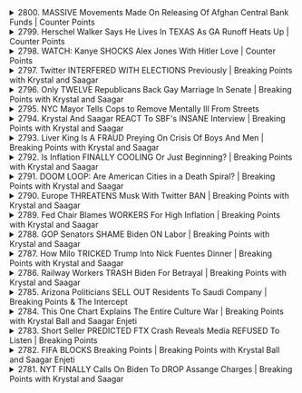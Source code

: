 <details>
<summary>2800. MASSIVE Movements Made On Releasing Of Afghan Central Bank Funds | Counter Points</summary><br>

<a href="https://www.youtube.com/watch?v=4Bjk_vw5vZA" target="_blank">
    <img src="https://img.youtube.com/vi/4Bjk_vw5vZA/maxresdefault.jpg" 
        alt="[Youtube]" width="200">
</a>

# MASSIVE Movements Made On Releasing Of Afghan Central Bank Funds | Counter Points


</details>

<details>
<summary>2799. Herschel Walker Says He Lives In TEXAS As GA Runoff Heats Up | Counter Points</summary><br>

<a href="https://www.youtube.com/watch?v=3QRMbpSvQB8" target="_blank">
    <img src="https://img.youtube.com/vi/3QRMbpSvQB8/maxresdefault.jpg" 
        alt="[Youtube]" width="200">
</a>

# Herschel Walker Says He Lives In TEXAS As GA Runoff Heats Up | Counter Points


</details>

<details>
<summary>2798. WATCH: Kanye SHOCKS Alex Jones With Hitler Love | Counter Points</summary><br>

<a href="https://www.youtube.com/watch?v=8iD98SeSy38" target="_blank">
    <img src="https://img.youtube.com/vi/8iD98SeSy38/maxresdefault.jpg" 
        alt="[Youtube]" width="200">
</a>

# WATCH: Kanye SHOCKS Alex Jones With Hitler Love | Counter Points


</details>

<details>
<summary>2797. Twitter INTERFERED WITH ELECTIONS Previously | Breaking Points with Krystal and Saagar</summary><br>

<a href="https://www.youtube.com/watch?v=rVWx1iJZh0M" target="_blank">
    <img src="https://img.youtube.com/vi/rVWx1iJZh0M/maxresdefault.jpg" 
        alt="[Youtube]" width="200">
</a>

# Twitter INTERFERED WITH ELECTIONS Previously | Breaking Points with Krystal and Saagar


</details>

<details>
<summary>2796. Only TWELVE Republicans Back Gay Marriage In Senate | Breaking Points with Krystal and Saagar</summary><br>

<a href="https://www.youtube.com/watch?v=yu7UDAZ_xwA" target="_blank">
    <img src="https://img.youtube.com/vi/yu7UDAZ_xwA/maxresdefault.jpg" 
        alt="[Youtube]" width="200">
</a>

# Only TWELVE Republicans Back Gay Marriage In Senate | Breaking Points with Krystal and Saagar


</details>

<details>
<summary>2795. NYC Mayor Tells Cops to Remove Mentally Ill From Streets</summary><br>

<a href="https://www.youtube.com/watch?v=yhVr-_ROpBQ" target="_blank">
    <img src="https://img.youtube.com/vi/yhVr-_ROpBQ/maxresdefault.jpg" 
        alt="[Youtube]" width="200">
</a>

# NYC Mayor Tells Cops to Remove Mentally Ill From Streets


</details>

<details>
<summary>2794. Krystal And Saagar REACT To SBF's INSANE Interview | Breaking Points with Krystal and Saagar</summary><br>

<a href="https://www.youtube.com/watch?v=m-a8p3uLONw" target="_blank">
    <img src="https://img.youtube.com/vi/m-a8p3uLONw/maxresdefault.jpg" 
        alt="[Youtube]" width="200">
</a>

# Krystal And Saagar REACT To SBF's INSANE Interview | Breaking Points with Krystal and Saagar


</details>

<details>
<summary>2793. Liver King Is A FRAUD Preying On Crisis Of Boys And Men  | Breaking Points with Krystal and Saagar</summary><br>

<a href="https://www.youtube.com/watch?v=ltdfRTbM-ao" target="_blank">
    <img src="https://img.youtube.com/vi/ltdfRTbM-ao/maxresdefault.jpg" 
        alt="[Youtube]" width="200">
</a>

# Liver King Is A FRAUD Preying On Crisis Of Boys And Men  | Breaking Points with Krystal and Saagar


</details>

<details>
<summary>2792. Is Inflation FINALLY COOLING Or Just Beginning? | Breaking Points with Krystal and Saagar</summary><br>

<a href="https://www.youtube.com/watch?v=wQcNf0uP9eI" target="_blank">
    <img src="https://img.youtube.com/vi/wQcNf0uP9eI/maxresdefault.jpg" 
        alt="[Youtube]" width="200">
</a>

# Is Inflation FINALLY COOLING Or Just Beginning? | Breaking Points with Krystal and Saagar


</details>

<details>
<summary>2791. DOOM LOOP: Are American Cities in a Death Spiral?  | Breaking Points with Krystal and Saagar</summary><br>

<a href="https://www.youtube.com/watch?v=p1vlzVtJyNk" target="_blank">
    <img src="https://img.youtube.com/vi/p1vlzVtJyNk/maxresdefault.jpg" 
        alt="[Youtube]" width="200">
</a>

# DOOM LOOP: Are American Cities in a Death Spiral?  | Breaking Points with Krystal and Saagar


</details>

<details>
<summary>2790. Europe THREATENS Musk With Twitter BAN | Breaking Points with Krystal and Saagar</summary><br>

<a href="https://www.youtube.com/watch?v=Tr3DcQcEvKA" target="_blank">
    <img src="https://img.youtube.com/vi/Tr3DcQcEvKA/maxresdefault.jpg" 
        alt="[Youtube]" width="200">
</a>

# Europe THREATENS Musk With Twitter BAN | Breaking Points with Krystal and Saagar


</details>

<details>
<summary>2789. Fed Chair Blames WORKERS For High Inflation  | Breaking Points with Krystal and Saagar</summary><br>

<a href="https://www.youtube.com/watch?v=CoXxEVvScuU" target="_blank">
    <img src="https://img.youtube.com/vi/CoXxEVvScuU/maxresdefault.jpg" 
        alt="[Youtube]" width="200">
</a>

# Fed Chair Blames WORKERS For High Inflation  | Breaking Points with Krystal and Saagar


</details>

<details>
<summary>2788. GOP Senators SHAME Biden ON Labor | Breaking Points with Krystal and Saagar</summary><br>

<a href="https://www.youtube.com/watch?v=KPy_JeoyzXQ" target="_blank">
    <img src="https://img.youtube.com/vi/KPy_JeoyzXQ/maxresdefault.jpg" 
        alt="[Youtube]" width="200">
</a>

# GOP Senators SHAME Biden ON Labor | Breaking Points with Krystal and Saagar


</details>

<details>
<summary>2787. How Milo TRICKED Trump Into Nick Fuentes Dinner | Breaking Points with Krystal and Saagar</summary><br>

<a href="https://www.youtube.com/watch?v=H9C7u7OY5Hk" target="_blank">
    <img src="https://img.youtube.com/vi/H9C7u7OY5Hk/maxresdefault.jpg" 
        alt="[Youtube]" width="200">
</a>

# How Milo TRICKED Trump Into Nick Fuentes Dinner | Breaking Points with Krystal and Saagar


</details>

<details>
<summary>2786. Railway Workers TRASH Biden For Betrayal | Breaking Points with Krystal and Saagar</summary><br>

<a href="https://www.youtube.com/watch?v=WU7MGOlYVlQ" target="_blank">
    <img src="https://img.youtube.com/vi/WU7MGOlYVlQ/maxresdefault.jpg" 
        alt="[Youtube]" width="200">
</a>

# Railway Workers TRASH Biden For Betrayal | Breaking Points with Krystal and Saagar


</details>

<details>
<summary>2785. Arizona Politicians SELL OUT Residents To Saudi Company | Breaking Points & The Intercept</summary><br>

<a href="https://www.youtube.com/watch?v=H53H4nyISqQ" target="_blank">
    <img src="https://img.youtube.com/vi/H53H4nyISqQ/maxresdefault.jpg" 
        alt="[Youtube]" width="200">
</a>

# Arizona Politicians SELL OUT Residents To Saudi Company | Breaking Points & The Intercept


</details>

<details>
<summary>2784. This One Chart Explains The Entire Culture War | Breaking Points with Krystal Ball and Saagar Enjeti</summary><br>

<a href="https://www.youtube.com/watch?v=SwSDnrkjkHg" target="_blank">
    <img src="https://img.youtube.com/vi/SwSDnrkjkHg/maxresdefault.jpg" 
        alt="[Youtube]" width="200">
</a>

# This One Chart Explains The Entire Culture War | Breaking Points with Krystal Ball and Saagar Enjeti


</details>

<details>
<summary>2783. Short Seller PREDICTED FTX Crash Reveals Media REFUSED To Listen | Breaking Points</summary><br>

<a href="https://www.youtube.com/watch?v=9tbUIEn6xck" target="_blank">
    <img src="https://img.youtube.com/vi/9tbUIEn6xck/maxresdefault.jpg" 
        alt="[Youtube]" width="200">
</a>

# Short Seller PREDICTED FTX Crash Reveals Media REFUSED To Listen | Breaking Points


</details>

<details>
<summary>2782. FIFA BLOCKS Breaking Points | Breaking Points with Krystal Ball and Saagar Enjeti</summary><br>

<a href="https://www.youtube.com/watch?v=dCpJeR8hpSY" target="_blank">
    <img src="https://img.youtube.com/vi/dCpJeR8hpSY/maxresdefault.jpg" 
        alt="[Youtube]" width="200">
</a>

# FIFA BLOCKS Breaking Points | Breaking Points with Krystal Ball and Saagar Enjeti


</details>

<details>
<summary>2781. NYT FINALLY Calls On Biden To DROP Assange Charges | Breaking Points with Krystal and Saagar</summary><br>

<a href="https://www.youtube.com/watch?v=9jU7ZqW57r0" target="_blank">
    <img src="https://img.youtube.com/vi/9jU7ZqW57r0/maxresdefault.jpg" 
        alt="[Youtube]" width="200">
</a>

# NYT FINALLY Calls On Biden To DROP Assange Charges | Breaking Points with Krystal and Saagar


</details>

